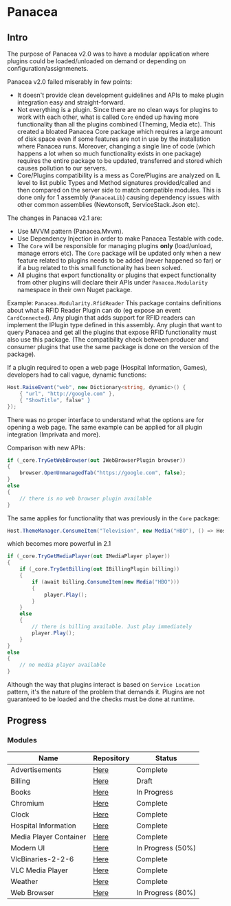 # Panacea

## Intro
The purpose of Panacea v2.0 was to have a modular application where plugins could be loaded/unloaded on demand or depending on configuration/assignmenets.

Panacea v2.0 failed miserably in few points:
* It doesn't provide clean development guidelines and APIs to make plugin integration easy and straight-forward.
* Not everything is a plugin. Since there are no clean ways for plugins to work with each other, what is called `Core` ended up having more functionality than all the plugins combined (Theming, Media etc). This created a bloated Panacea Core package which requires a large amount of disk space even if some features are not in use by the installation where Panacea runs. Moreover, changing a single line of code (which happens a lot when so much functionality exists in one package) requires the entire package to be updated, transferred and stored which causes pollution to our servers.
* Core/Plugins compatibility is a mess as Core/Plugins are analyzed on IL level to list public Types and Method signatures provided/called and then compared on the server side to match compatible modules. This is done only for 1 assembly (`PanaceaLib`) causing dependency issues with other common assemblies (Newtonsoft, ServiceStack.Json etc).

The changes in Panacea v2.1 are:
* Use MVVM pattern (Panacea.Mvvm).
* Use Dependency Injection in order to make Panacea Testable with code.
* The `Core` will be responsible for managing plugins **only** (load/unload, manage errors etc). The `Core` package will be updated only when a new feature related to plugins needs to be added (never happened so far) or if a bug related to this small functionality has been solved.
* All plugins that export functionality or plugins that expect functionality from other plugins will declare their APIs under `Panacea.Modularity` namespace in their own Nuget package.

Example: `Panacea.Modularity.RfidReader`
 This package contains definitions about what a RFID Reader Plugin can do (eg expose an event `CardConnected`). Any plugin that adds support for RFID readers can implement the IPlugin type defined in this assembly. Any plugin that want to query Panacea and get all the plugins that expose RFID functionality must also use this package. (The compatibility check between producer and consumer plugins that use the same package is done on the version of the package).


If a plugin required to open a web page (Hospital Information, Games), developers had to call vague, dynamic functions:
```csharp
Host.RaiseEvent("web", new Dictionary<string, dynamic>() {
    { "url", "http://google.com" },
    { "ShowTitle", false" } 
});
```
There was no proper interface to understand what the options are for opening a web page. The same example can be applied for all plugin integration (Imprivata and more).

Comparison with new APIs:

```csharp
if (_core.TryGetWebBrowser(out IWebBrowserPlugin browser))
{
    browser.OpenUnmanagedTab("https://google.com", false);
}
else
{
    // there is no web browser plugin available
}
```
The same applies for functionality that was previously in the `Core` package:
```csharp
Host.ThemeManager.ConsumeItem("Television", new Media("HBO"), () => Host.MediaPlayer.Play());
```
which becomes more powerful in 2.1
```csharp
if (_core.TryGetMediaPlayer(out IMediaPlayer player))
{
    if (_core.TryGetBilling(out IBillingPlugin billing))
    {
        if (await billing.ConsumeItem(new Media("HBO")))
        {
            player.Play();
        }
    }
    else
    {
        // there is billing available. Just play immediately
        player.Play();
    }
}
else
{
    // no media player available
}
```

Although the way that plugins interact is based on `Service Location` pattern, it's the nature of the problem that demands it. Plugins are not guaranteed to be loaded and the checks must be done at runtime.

## Progress

### Modules 
Name | Repository | Status
--- | --- | ---
Advertisements | [Here](https://git.i3inc.ca/Panacea2-1/Panacea.Modules.Advertisements) | Complete
Billing | [Here](https://git.i3inc.ca/Panacea2-1/Panacea.Modules.Billing) | Draft
Books | [Here](https://git.i3inc.ca/Panacea2-1/Panacea.Modules.Books) | In Progress
Chromium | [Here](https://git.i3inc.ca/Panacea2-1/Panacea.Modules.Chromium) | Complete
Clock | [Here](https://git.i3inc.ca/Panacea2-1/Panacea.Modules.Clock) | Complete
Hospital Information | [Here](https://git.i3inc.ca/Panacea2-1/Panacea.Modules.HospitalInformation) | Complete
Media Player Container | [Here](https://git.i3inc.ca/Panacea2-1/Panacea.Modules.MediaPlayerContainer) | Complete
Modern UI | [Here](https://git.i3inc.ca/Panacea2-1/Panacea.Modules.ModernUi) | In Progress (50%)
VlcBinaries-2-2-6 | [Here](https://git.i3inc.ca/Panacea2-1/Panacea.Modules.VlcBinaries-2-2-6) | Complete
VLC Media Player | [Here](https://git.i3inc.ca/Panacea2-1/Panacea.Modules.VlcMediaPlayer) | Complete
Weather | [Here](https://git.i3inc.ca/Panacea2-1/Panacea.Modules.Weather) | Complete
Web Browser | [Here](https://git.i3inc.ca/Panacea2-1/Panacea.Modules.WebBrowser) | In Progress (80%)

